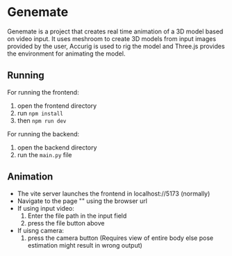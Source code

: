 # Genemate

Genemate is a project that creates real time animation of a 3D model based on video input. It uses meshroom to create 3D models from input images provided by the user, Accurig is used to rig the model and Three.js provides the environment for animating the model.

## Running

For running the frontend:
1. open the frontend directory
2. run ``` npm install ```
3. then ``` npm run dev ```

For running the backend:
1. open the backend directory
2. run the ```main.py``` file

## Animation
- The vite server launches the frontend in localhost://5173 (normally)
- Navigate to the page "" using the browser url
- If using input video:
  1. Enter the file path in the input field
  2. press the file button above
- If uisng camera:
  1. press the camera button (Requires view of entire body else pose estimation might result in wrong output)
